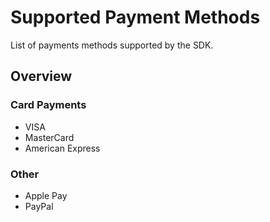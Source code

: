 # Supported Payment Methods

List of payments methods supported by the SDK.

## Overview

### Card Payments

- VISA
- MasterCard
- American Express

### Other

- Apple Pay
- PayPal
